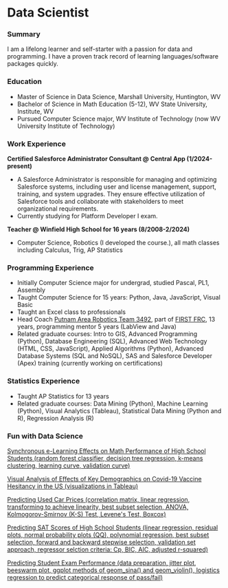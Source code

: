# Data Scientist

### Summary
I am a lifelong learner and self-starter with a passion for data and programming. I have a proven 
track record of learning languages/software packages quickly.

### Education
- Master of Science in Data Science,
Marshall University, Huntington, WV
- Bachelor of Science in Math Education (5-12),
WV State University, Institute, WV
- Pursued Computer Science major,
WV Institute of Technology (now WV University Institute of Technology)

### Work Experience
**Certified Salesforce Administrator Consultant @ Central App (1/2024-present)**
- A Salesforce Administrator is responsible for managing and optimizing Salesforce systems,
including user and license management, support, training, and system upgrades. They ensure
effective utilization of Salesforce tools and collaborate with stakeholders to meet organizational requirements.
- Currently studying for Platform Developer I exam.
  
**Teacher @ Winfield High School for 16 years (8/2008-2/2024)**
- Computer Science, Robotics (I developed the course.), all math classes including Calculus, Trig, AP Statistics

### Programming Experience
- Initially Computer Science major for undergrad, studied Pascal, PL1, Assembly
- Taught Computer Science for 15 years: Python, Java, JavaScript, Visual Basic
- Taught an Excel class to professionals
- Head Coach [Putnam Area Robotics Team 3492](https://www.parts3492.org), part of [FIRST FRC](https://www.firstinspires.org), 13 years, programming mentor 5 years (LabView and Java)
- Related graduate courses: Intro to GIS, Advanced Programming (Python), Database Engineering (SQL),
Advanced Web Technology (HTML, CSS, JavaScript), Applied Algorithms (Python), Advanced Database Systems (SQL and NoSQL),
SAS and Salesforce Developer (Apex) training (currently working on certifications)

### Statistics Experience
- Taught AP Statistics for 13 years
- Related graduate courses: Data Mining (Python), Machine Learning (Python), Visual Analytics (Tableau), Statistical Data Mining (Python and R), Regression Analysis (R)

### Fun with Data Science
[Synchronous e-Learning Effects on Math Performance of High School Students (random forest classifier, decision tree regression, k-means clustering, learning curve, validation curve)](/assets/papers/SynchronousElearningEffects.pdf) 

[Visual Analysis of Effects of Key Demographics on Covid-19 Vaccine Hesitancy in the US (visualizations in Tableau)](/assets/papers/CS670FinalProjectPaper_TinaKirk.pdf)

[Predicting Used Car Prices (correlation matrix, linear regression, transforming to achieve linearity, best subset selection, ANOVA, Kolmogorov-Smirnov (K-S) Test, Levene's Test, Boxcox)](/assets/papers/FinalReportRevised_TinaKirk.pdf)

[Predicting SAT Scores of High School Students (linear regression, residual plots, normal probability plots (QQ), polynomial regression, best subset selection, forward and backward stepwise selection, validation set approach, regressor selction criteria: Cp, BIC, AIC, adjusted r-squared)](/assets/papers/SynchronousElearningEffects.pdf)

[Predicting Student Exam Performance (data preparation, jitter plot, beeswarm plot, ggplot methods of geom_sina() and geom_violin(), logistics regression to predict categorical response of pass/fail)](/assets/papers/Student_Exam_Performance_Prediction.pdf)



